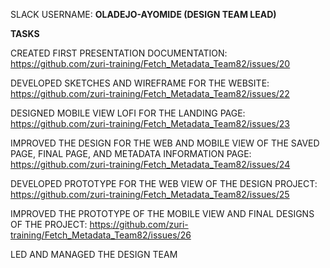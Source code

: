 SLACK USERNAME: **OLADEJO-AYOMIDE (DESIGN TEAM LEAD)**

**TASKS** 

CREATED FIRST PRESENTATION DOCUMENTATION: https://github.com/zuri-training/Fetch_Metadata_Team82/issues/20

DEVELOPED SKETCHES AND WIREFRAME FOR THE WEBSITE: https://github.com/zuri-training/Fetch_Metadata_Team82/issues/22

DESIGNED MOBILE VIEW LOFI FOR THE LANDING PAGE: https://github.com/zuri-training/Fetch_Metadata_Team82/issues/23

IMPROVED THE DESIGN FOR THE WEB AND MOBILE VIEW OF THE SAVED PAGE, FINAL PAGE, AND METADATA INFORMATION PAGE: https://github.com/zuri-training/Fetch_Metadata_Team82/issues/24

DEVELOPED PROTOTYPE FOR THE WEB VIEW OF THE DESIGN PROJECT: https://github.com/zuri-training/Fetch_Metadata_Team82/issues/25

IMPROVED THE PROTOTYPE OF THE MOBILE VIEW AND FINAL DESIGNS OF THE PROJECT: https://github.com/zuri-training/Fetch_Metadata_Team82/issues/26

LED AND MANAGED THE DESIGN TEAM
